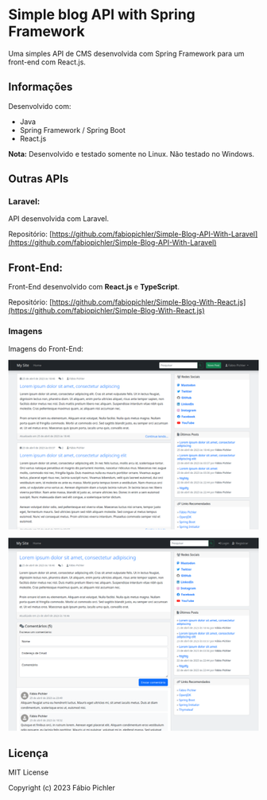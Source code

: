 #  Simple blog API with Spring Framework

Uma simples API de CMS desenvolvida com Spring Framework para um front-end com React.js.

## Informações

Desenvolvido com:

* Java
* Spring Framework / Spring Boot
* React.js

**Nota:** Desenvolvido e testado somente no Linux. Não testado no Windows.

## Outras APIs

### Laravel:

API desenvolvida com Laravel.

Repositório: [https://github.com/fabiopichler/Simple-Blog-API-With-Laravel](https://github.com/fabiopichler/Simple-Blog-API-With-Laravel)

## Front-End:

Front-End desenvolvido com **React.js** e **TypeScript**.

Repositório: [https://github.com/fabiopichler/Simple-Blog-With-React.js](https://github.com/fabiopichler/Simple-Blog-With-React.js)

### Imagens

Imagens do Front-End:

![Screenshot](/screenshots/screenshot-01.png?raw=true)

![Screenshot](/screenshots/screenshot-02.png?raw=true)

## Licença

MIT License

Copyright (c) 2023 Fábio Pichler
